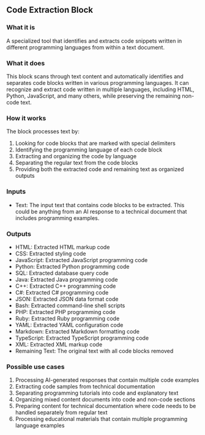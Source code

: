 
## Code Extraction Block

### What it is
A specialized tool that identifies and extracts code snippets written in different programming languages from within a text document.

### What it does
This block scans through text content and automatically identifies and separates code blocks written in various programming languages. It can recognize and extract code written in multiple languages, including HTML, Python, JavaScript, and many others, while preserving the remaining non-code text.

### How it works
The block processes text by:
1. Looking for code blocks that are marked with special delimiters
2. Identifying the programming language of each code block
3. Extracting and organizing the code by language
4. Separating the regular text from the code blocks
5. Providing both the extracted code and remaining text as organized outputs

### Inputs
- Text: The input text that contains code blocks to be extracted. This could be anything from an AI response to a technical document that includes programming examples.

### Outputs
- HTML: Extracted HTML markup code
- CSS: Extracted styling code
- JavaScript: Extracted JavaScript programming code
- Python: Extracted Python programming code
- SQL: Extracted database query code
- Java: Extracted Java programming code
- C++: Extracted C++ programming code
- C#: Extracted C# programming code
- JSON: Extracted JSON data format code
- Bash: Extracted command-line shell scripts
- PHP: Extracted PHP programming code
- Ruby: Extracted Ruby programming code
- YAML: Extracted YAML configuration code
- Markdown: Extracted Markdown formatting code
- TypeScript: Extracted TypeScript programming code
- XML: Extracted XML markup code
- Remaining Text: The original text with all code blocks removed

### Possible use cases
1. Processing AI-generated responses that contain multiple code examples
2. Extracting code samples from technical documentation
3. Separating programming tutorials into code and explanatory text
4. Organizing mixed content documents into code and non-code sections
5. Preparing content for technical documentation where code needs to be handled separately from regular text
6. Processing educational materials that contain multiple programming language examples

